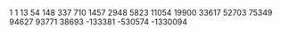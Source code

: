 1 1 13 54 148 337 710 1457 2948 5823 11054 19900 33617 52703 75349 94627 93771 38693 -133381 -530574 -1330094